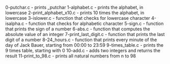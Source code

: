 0-putchar.c - prints _putchar
1-alphabet.c -  prints the alphabet, in lowercase
2-print_alphabet_x10.c - prints 10 times the alphabet, in lowercase
3-islower.c - function that checks for lowercase character
4-isalpha.c - function that checks for alphabetic character
5-sign.c - function that prints the sign of a number
6-abs.c - function that computes the absolute value of an integer
7-print_last_digit.c - function that prints the last digit of a number
8-24_hours.c - function that prints every minute of the day of Jack Bauer, starting from 00:00 to 23:59
9-times_table.c - prints the 9 times table, starting with 0
10-add.c - adds two integers and returns the result
11-print_to_98.c - prints all natural numbers from n to 98